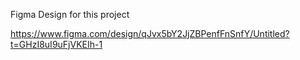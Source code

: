 Figma Design for this project

https://www.figma.com/design/qJvx5bY2JjZBPenfFnSnfY/Untitled?t=GHzI8uI9uFjVKEIh-1
